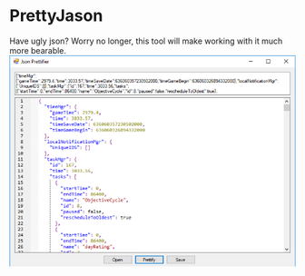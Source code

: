 # PrettyJason
Have ugly json? Worry no longer, this tool will make working with it much more bearable.
![](screenshot.png)